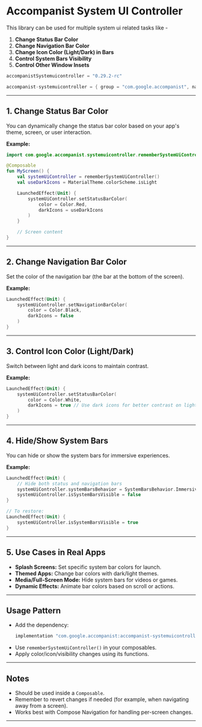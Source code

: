 # Accompanist System UI Controller

This library can be used for multiple system ui related tasks like - 

1. **Change Status Bar Color**
2. **Change Navigation Bar Color**
3. **Change Icon Color (Light/Dark) in Bars**
4. **Control System Bars Visibility**
5. **Control Other Window Insets**

```kotlin
accompanistSystemuicontroller = "0.29.2-rc"
```

```kotlin
accompanist-systemuicontroller = { group = "com.google.accompanist", name = "accompanist-systemuicontroller", version.ref = "accompanistSystemuicontroller" }
```

---

## 1. Change Status Bar Color

You can dynamically change the status bar color based on your app's theme, screen, or user interaction.

**Example:**

```kotlin
import com.google.accompanist.systemuicontroller.rememberSystemUiController

@Composable
fun MyScreen() {
    val systemUiController = rememberSystemUiController()
    val useDarkIcons = MaterialTheme.colorScheme.isLight

    LaunchedEffect(Unit) {
        systemUiController.setStatusBarColor(
            color = Color.Red,
            darkIcons = useDarkIcons
        )
    }

    // Screen content
}
```

---

## 2. Change Navigation Bar Color

Set the color of the navigation bar (the bar at the bottom of the screen).

**Example:**

```kotlin
LaunchedEffect(Unit) {
    systemUiController.setNavigationBarColor(
        color = Color.Black,
        darkIcons = false
    )
}
```

---

## 3. Control Icon Color (Light/Dark)

Switch between light and dark icons to maintain contrast.

**Example:**

```kotlin
LaunchedEffect(Unit) {
    systemUiController.setStatusBarColor(
        color = Color.White,
        darkIcons = true // Use dark icons for better contrast on light background
    )
}
```

---

## 4. Hide/Show System Bars

You can hide or show the system bars for immersive experiences.

**Example:**

```kotlin
LaunchedEffect(Unit) {
    // Hide both status and navigation bars
    systemUiController.systemBarsBehavior = SystemBarsBehavior.Immersive
    systemUiController.isSystemBarsVisible = false
}

// To restore:
LaunchedEffect(Unit) {
    systemUiController.isSystemBarsVisible = true
}
```

---

## 5. Use Cases in Real Apps

- **Splash Screens:** Set specific system bar colors for launch.
- **Themed Apps:** Change bar colors with dark/light themes.
- **Media/Full-Screen Mode:** Hide system bars for videos or games.
- **Dynamic Effects:** Animate bar colors based on scroll or actions.

---

## Usage Pattern

- Add the dependency:
  ```gradle
  implementation "com.google.accompanist:accompanist-systemuicontroller:<version>"
  ```
- Use `rememberSystemUiController()` in your composables.
- Apply color/icon/visibility changes using its functions.

---

## Notes

- Should be used inside a `Composable`.
- Remember to revert changes if needed (for example, when navigating away from a screen).
- Works best with Compose Navigation for handling per-screen changes.

---


